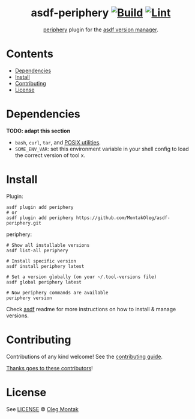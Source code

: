 <div align="center">

# asdf-periphery [![Build](https://github.com/MontakOleg/asdf-periphery/actions/workflows/build.yml/badge.svg)](https://github.com/MontakOleg/asdf-periphery/actions/workflows/build.yml) [![Lint](https://github.com/MontakOleg/asdf-periphery/actions/workflows/lint.yml/badge.svg)](https://github.com/MontakOleg/asdf-periphery/actions/workflows/lint.yml)

[periphery](https://github.com/peripheryapp/periphery) plugin for the [asdf version manager](https://asdf-vm.com).

</div>

# Contents

- [Dependencies](#dependencies)
- [Install](#install)
- [Contributing](#contributing)
- [License](#license)

# Dependencies

**TODO: adapt this section**

- `bash`, `curl`, `tar`, and [POSIX utilities](https://pubs.opengroup.org/onlinepubs/9699919799/idx/utilities.html).
- `SOME_ENV_VAR`: set this environment variable in your shell config to load the correct version of tool x.

# Install

Plugin:

```shell
asdf plugin add periphery
# or
asdf plugin add periphery https://github.com/MontakOleg/asdf-periphery.git
```

periphery:

```shell
# Show all installable versions
asdf list-all periphery

# Install specific version
asdf install periphery latest

# Set a version globally (on your ~/.tool-versions file)
asdf global periphery latest

# Now periphery commands are available
periphery version
```

Check [asdf](https://github.com/asdf-vm/asdf) readme for more instructions on how to
install & manage versions.

# Contributing

Contributions of any kind welcome! See the [contributing guide](contributing.md).

[Thanks goes to these contributors](https://github.com/MontakOleg/asdf-periphery/graphs/contributors)!

# License

See [LICENSE](LICENSE) © [Oleg Montak](https://github.com/MontakOleg/)
